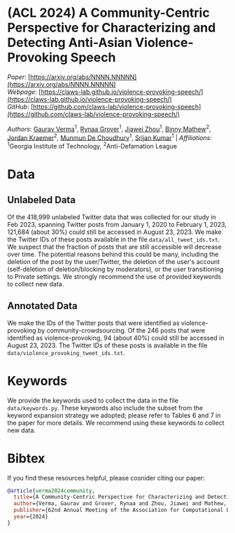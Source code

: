 # (ACL 2024) A Community-Centric Perspective for Characterizing and Detecting Anti-Asian Violence-Provoking Speech 
*Paper*: [https://arxiv.org/abs/NNNN.NNNNN](https://arxiv.org/abs/NNNN.NNNNN)  
*Webpage*: [https://claws-lab.github.io/violence-provoking-speech/](https://claws-lab.github.io/violence-provoking-speech/)  
*GitHub*: [https://github.com/claws-lab/violence-provoking-speech](https://github.com/claws-lab/violence-provoking-speech/)   

*Authors*:
[Gaurav Verma](https://gaurav22verma.github.io/)<sup>1</sup>, 
[Rynaa Grover](https://www.linkedin.com/in/rynaagrover/)<sup>1</sup>, 
[Jiawei Zhou](https://jiaweizhou.me/)<sup>1</sup>, 
[Binny Mathew](https://binny-mathew.github.io/)<sup>2</sup>,
[Jordan Kraemer](https://www.linkedin.com/in/jordankraemer/)<sup>2</sup>,
[Munmun De Choudhury](http://www.munmund.net/)<sup>1</sup>,
[Srijan Kumar](https://faculty.cc.gatech.edu/~srijan/)<sup>1</sup> | *Affiliations*: <sup>1</sup>Georgia Institute of Technology, <sup>2</sup>Anti-Defamation League

# Data

## Unlabeled Data
Of the 418,999 unlabeled Twitter data that was collected for our study in Feb 2023, spanning Twitter posts from January 1, 2020 to February 1, 2023, 121,684 (about 30%) could still be accessed in August 23, 2023. We make the Twitter IDs of these posts available in the file `data/all_tweet_ids.txt`. We suspect that the fraction of posts that are still accessible will decrease over time. The potential reasons behind this could be many, including the deletion of the post by the user/Twitter, the deletion of the user's account (self-deletion of deletion/blocking by moderators), or the user transitioning to Private settings. We strongly recommend the use of provided keywords to collect new data.

## Annotated Data
We make the IDs of the Twitter posts that were identified as violence-provoking by community-crowdsourcing. Of the 246 posts that were identified as violence-provoking, 94 (about 40%) could still be accessed in August 23, 2023. The Twitter IDs of these posts is available in the file `data/violence_provoking_tweet_ids.txt`.

# Keywords
We provide the keywords used to collect the data in the file `data/keywords.py`. These keywords also include the subset from the keyword expansion strategy we adopted; please refer to Tables 6 and 7 in the paper for more details. We recommend using these keywords to collect new data.

# Bibtex
If you find these resources helpful, please cosnider citing our paper:
```bibtex
@article{verma2024community,
  title={A Community-Centric Perspective for Characterizing and Detecting Anti-Asian Violence-Provoking Speech},
  author={Verma, Gaurav and Grover, Rynaa and Zhou, Jiawei and Mathew, Binny and Kraemer, Jordan and De Choudhury, Munmun and Kumar, Srijan},
  publisher={62nd Annual Meeting of the Association for Computational Linguistics (ACL)},
  year={2024}
}
```